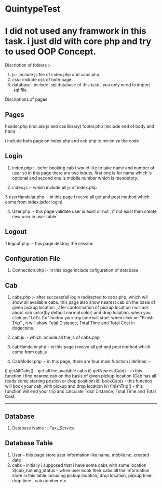 # QuintypeTest

# I did not used any framwork in this task. i just did with core php and try to used OOP Concept.

Discription of folders :- 
1. js- include  js file of index.php and cabs.php
2. css- include css of both page.
3. database- include .sql database of this task , you only need to import .sql file.

Discriptions of pages

Pages
--------
header.php (include js and css library)
footer.php (include end of body and html)

i include both page on index.php and cab.php to minimize the code



Login
---------

1. index.php :- befor booking cab i would like to take name and number of user so in this page there are two inputs, first one is for name which is optional and second one is mobile number which is mendetory. 

2. index.js :- which include all js of index.php

3 userHandalar.php :- in this page i recive all get and post method which come from index.js(for login)

4. User.php :- this page validate user is exist or not , if not exist then create new user in user table .

Logout
--------
1 logout.php :- this page destroy the session

Configuration File
------------------
1. Connection.php :- in this page include cofiguration of database


Cab
-------

1. cabs.php :- after successfull login redirected to cabs.php, which will show all available cabs. this page also show nearest cab on the basis of given pickup location , afer conformation of pickup location i will ask about cab color(by default normal color) and drop location. when you click on "Let's Go" button your trip time will start. when click on "Finish Trip" , it will show Total Distance, Total Time and Total Cost in dogecoins.

2. cab.js :- which include all the js of cabs.php

3. cabHandaler.php:-  in this page i recive all get and post method which come from cab.js 

4. CabModel.php :- in this page, there are four main function i defined :- 
  
  i)   getAllCabs()    - get all the available cabs
  ii)  getNearestCab() - in this function i find nearest cab on the basis of given pickup location (Cab has all ready some starting postion or drop position)
  iii) bookCab()       - this function will book your cab ,with pickup and drop location
  iv) finishTrip()     - this function will end your trip and calculate Total Distance, Total Time and Total Cost.
  
  
  
  -------------------------------------------------------------------------------------------------------------------------
  Database 
  -------
  1) Database Name :- Taxi_Service
 
 Database Table
 --------------
 1) User - this page store user information like name, mobile no, created date
 2) cabs -  initially i supposed that i have some cabs with some location 
 3)cab_running_status - when user book their cabs all the information store in this table including pickup location, drop location, pickup time , drop time , cab number etc.
 
  
  
  
  
  
  
  


